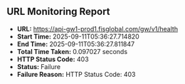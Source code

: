 ## URL Monitoring Report

- **URL:** https://api-gw1-prod1.fisglobal.com/gw/v1/health
- **Start Time:** 2025-09-11T05:36:27.714820
- **End Time:** 2025-09-11T05:36:27.811847
- **Total Time Taken:** 0.097027 seconds
- **HTTP Status Code:** 403
- **Status:** Failure
- **Failure Reason:** HTTP Status Code: 403
